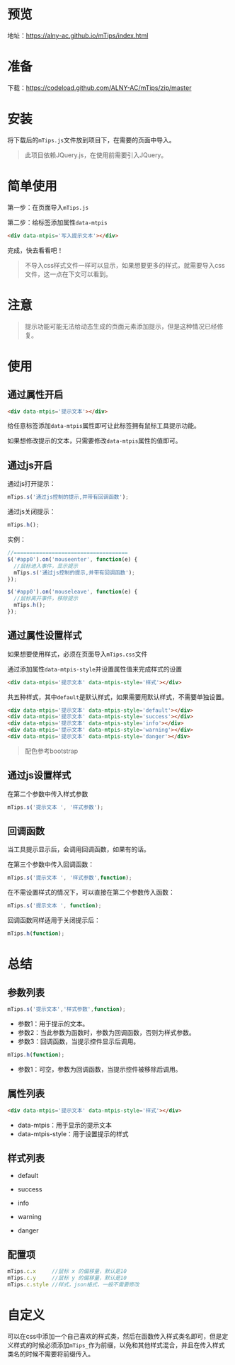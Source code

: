 # 预览
地址：https://alny-ac.github.io/mTips/index.html



# 准备

下载：https://codeload.github.com/ALNY-AC/mTips/zip/master

# 安装

将下载后的`mTips.js`文件放到项目下，在需要的页面中导入。

>  此项目依赖JQuery.js，在使用前需要引入JQuery。



# 简单使用

第一步：在页面导入`mTips.js`

第二步：给标签添加属性`data-mtpis`

````html
<div data-mtpis='写入提示文本'></div>
````

完成，快去看看吧！

> 不导入css样式文件一样可以显示，如果想要更多的样式，就需要导入css文件，这一点在下文可以看到。

# 注意

> 提示功能可能无法给动态生成的页面元素添加提示，但是这种情况已经修复。



#

# 使用

## 通过属性开启

````html
<div data-mtpis='提示文本'></div>
````

给任意标签添加`data-mtpis`属性即可让此标签拥有鼠标工具提示功能。

如果想修改提示的文本，只需要修改`data-mtpis`属性的值即可。

## 通过js开启

通过js打开提示：

````javascript
mTips.s('通过js控制的提示,并带有回调函数');
````

通过js关闭提示：

````javascript
mTips.h();
````

实例：

````javascript
//====================================
$('#app0').on('mouseenter', function(e) {
  //鼠标进入事件，显示提示
  mTips.s('通过js控制的提示,并带有回调函数');
});

$('#app0').on('mouseleave', function(e) {
  //鼠标离开事件，移除提示
  mTips.h();
});
````



## 通过属性设置样式

如果想要使用样式，必须在页面导入`mTips.css`文件

通过添加属性`data-mtpis-style`并设置属性值来完成样式的设置

````html
<div data-mtpis='提示文本' data-mtpis-style='样式'></div>
````

共五种样式，其中`default`是默认样式，如果需要用默认样式，不需要单独设置。

````html
<div data-mtpis='提示文本' data-mtpis-style='default'></div>
<div data-mtpis='提示文本' data-mtpis-style='success'></div>
<div data-mtpis='提示文本' data-mtpis-style='info'></div>
<div data-mtpis='提示文本' data-mtpis-style='warning'></div>
<div data-mtpis='提示文本' data-mtpis-style='danger'></div>
````

> 配色参考bootstrap



## 通过js设置样式

在第二个参数中传入样式参数

````javascript
mTips.s('提示文本 ', '样式参数');
````

## 回调函数

当工具提示显示后，会调用回调函数，如果有的话。

在第三个参数中传入回调函数：

````javascript
mTips.s('提示文本 ', '样式参数',function);
````

在不需设置样式的情况下，可以直接在第二个参数传入函数：

````javascript
mTips.s('提示文本 ', function);
````

回调函数同样适用于关闭提示后：

````javascript
mTips.h(function);
````

# 总结

## 参数列表

````javascript
mTips.s('提示文本','样式参数',function);
````

* 参数1：用于提示的文本。
* 参数2：当此参数为函数时，参数为回调函数，否则为样式参数。
* 参数3：回调函数，当提示控件显示后调用。

````javascript
mTips.h(function);
````

* 参数1：可空，参数为回调函数，当提示控件被移除后调用。

## 属性列表

````html
<div data-mtpis='提示文本' data-mtpis-style='样式'></div>
````

* data-mtpis：用于显示的提示文本
* data-mtpis-style：用于设置提示的样式

## 样式列表

* default


* success


* info


* warning


* danger


## 配置项

````javascript
mTips.c.x     //鼠标 x 的偏移量，默认是10
mTips.c.y     //鼠标 y 的偏移量，默认是10
mTips.c.style //样式，json格式，一般不需要修改
````



# 自定义

可以在css中添加一个自己喜欢的样式类，然后在函数传入样式类名即可，但是定义样式的时候必须添加`mTips_`作为前缀，以免和其他样式混合，并且在传入样式类名的时候不需要将前缀传入。